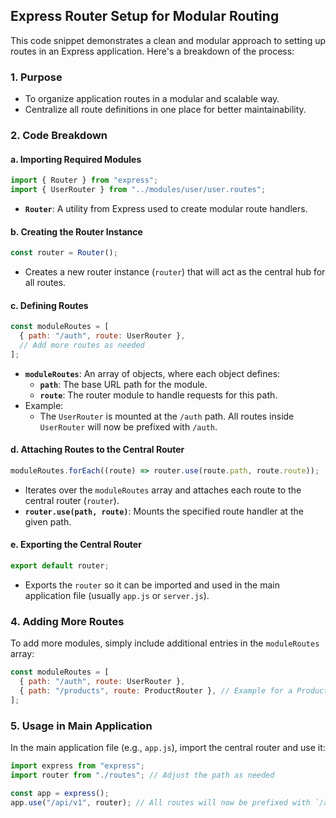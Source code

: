 
## Express Router Setup for Modular Routing

This code snippet demonstrates a clean and modular approach to setting up routes in an Express application. Here's a breakdown of the process:

### 1. **Purpose**
- To organize application routes in a modular and scalable way.
- Centralize all route definitions in one place for better maintainability.

### 2. **Code Breakdown**

#### **a. Importing Required Modules**
```javascript
import { Router } from "express";
import { UserRouter } from "../modules/user/user.routes";
```
- **`Router`**: A utility from Express used to create modular route handlers.

#### **b. Creating the Router Instance**
```javascript
const router = Router();
```
- Creates a new router instance (`router`) that will act as the central hub for all routes.

#### **c. Defining Routes**
```javascript
const moduleRoutes = [
  { path: "/auth", route: UserRouter },
  // Add more routes as needed
];
```
- **`moduleRoutes`**: An array of objects, where each object defines:
  - **`path`**: The base URL path for the module.
  - **`route`**: The router module to handle requests for this path.
- Example:
  - The `UserRouter` is mounted at the `/auth` path. All routes inside `UserRouter` will now be prefixed with `/auth`.

#### **d. Attaching Routes to the Central Router**
```javascript
moduleRoutes.forEach((route) => router.use(route.path, route.route));
```
- Iterates over the `moduleRoutes` array and attaches each route to the central router (`router`).
- **`router.use(path, route)`**: Mounts the specified route handler at the given path.

#### **e. Exporting the Central Router**
```javascript
export default router;
```
- Exports the `router` so it can be imported and used in the main application file (usually `app.js` or `server.js`).

### 4. **Adding More Routes**
To add more modules, simply include additional entries in the `moduleRoutes` array:
```javascript
const moduleRoutes = [
  { path: "/auth", route: UserRouter },
  { path: "/products", route: ProductRouter }, // Example for a Products module
];
```

### 5. **Usage in Main Application**
In the main application file (e.g., `app.js`), import the central router and use it:
```javascript
import express from "express";
import router from "./routes"; // Adjust the path as needed

const app = express();
app.use("/api/v1", router); // All routes will now be prefixed with `/api/v1`
```
